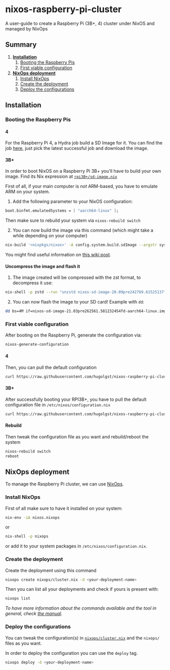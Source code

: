 # nixos-raspberry-pi-cluster
A user-guide to create a Raspberry Pi (3B+, 4) cluster under NixOS and managed by NixOps

## Summary
<ol>
  <li><a href="#installation"><strong>Installation</strong></a>
    <ol>
      <li><a href="#booting-the-raspberry-pis">Booting the Raspberry Pis</a></li>
      <li><a href="#first-viable-configuration">First viable configuration</a></li>
    </ol>
  </li>
  
  <li><a href="#nixops-deployment"><strong>NixOps deployment</strong></a>
    <ol>
      <li><a href="#install-nixops">Install NixOps</a></li>
      <li><a href="#create-the-deployment">Create the deployment</a></li>
      <li><a href="#deploy-the-configurations">Deploy the configurations</a></li>
    </ol>
  </li>
</ol>

## Installation
### Booting the Raspberry Pis
#### 4
For the Raspberry Pi 4, a Hydra job build a SD Image for it.
You can find the job [here](https://hydra.nixos.org/job/nixos/trunk-combined/nixos.sd_image_raspberrypi4.aarch64-linux/all?page=1), just pick the latest successful job and download the image.

#### 3B+
In order to boot NixOS on a Raspberry Pi 3B+ you'll have to build your own image.
Find its Nix expression at [`rpi3B+/sd-image.nix`](https://github.com/hugolgst/nixos-raspberry-pi-cluster/blob/master/rpi3B%2B/sd-image.nix)


First of all, if your main computer is *not* ARM-based, you have to emulate ARM on your system.
1. Add the following parameter to your NixOS configuration:
  ```nix
  boot.binfmt.emulatedSystems = [ "aarch64-linux" ];
  ```
  Then make sure to rebuild your system via `nixos-rebuild switch`


2. You can now build the image via this command (which might take a while depending on your computer)
  ```bash
  nix-build '<nixpkgs/nixos>' -A config.system.build.sdImage --argstr system aarch64-linux -I nixos-config=sd-image.nix
  ```
  
You might find useful information on [this wiki post](https://nixos.wiki/wiki/NixOS_on_ARM/Raspberry_Pi_3).

#### Uncompress the image and flash it
1. The image created will be compressed with the zst format, to decompress it use:
  ```bash
  nix-shell -p zstd --run "unzstd nixos-sd-image-20.09pre242769.61525137fd1-aarch64-linux.img.zst
  ```

2. You can now flash the image to your SD card!
  Example with `dd`:
  ```bash
  dd bs=4M if=nixos-sd-image-21.03pre262561.581232454fd-aarch64-linux.img of=/dev/mmcblk0 conv=fsync
  ```

### First viable configuration
After booting on the Raspberry Pi, generate the configuration via:
```bash
nixos-generate-configuration
```

#### 4
Then, you can pull the default configuration
```bash
curl https://raw.githubusercontent.com/hugolgst/nixos-raspberry-pi-cluster/master/rpi4/default-configuration.nix > /etc/nixos/configuration.nix
```

#### 3B+
After successfully booting your RPI3B+, you have to pull the default configuration file in `/etc/nixos/configuration.nix`
```bash
curl https://raw.githubusercontent.com/hugolgst/nixos-raspberry-pi-cluster/master/rpi3B%2B/default-configuration.nix > /etc/nixos/configuration.nix
```

#### Rebuild
Then tweak the configuration file as you want and rebuild/reboot the system
```bash
nixos-rebuild switch
reboot
```

## NixOps deployment
To manage the Raspberry Pi cluster, we can use [NixOps](https://github.com/NixOS/nixops).

### Install NixOps
First of all make sure to have it installed on your system:
```bash
nix-env -iA nixos.nixops
```
or 
```bash
nix-shell -p nixops
```
or add it to your system packages in `/etc/nixos/configuration.nix`.

### Create the deployment
Create the deployment using this command
```bash
nixops create nixops/cluster.nix -d <your-deployment-name>
```

Then you can list all your deployments and check if yours is present with:
```bash
nixops list
```
*To have more information about the commands available and the tool in general, check [the manual](https://hydra.nixos.org/build/115931128/download/1/manual/manual.html).*

### Deploy the configurations
You can tweak the configuration(s) in [`nixops/cluster.nix`](https://github.com/hugolgst/nixos-raspberry-pi-cluster/blob/master/nixops/cluster.nix) and the `nixops/` files as you want.

In order to deploy the configuration you can use the `deploy` tag.
```bash
nixops deploy -d <your-deployment-name>
```
